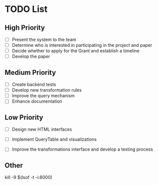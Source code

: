 # TODO List

## High Priority

- [ ] Present the system to the team
- [ ] Determine who is interested in participating in the project and paper
- [ ] Decide whether to apply for the Grant and establish a timeline
- [ ] Develop the paper

## Medium Priority

- [ ] Create backend tests
- [ ] Develop new transformation rules
- [ ] Improve the query mechanism
- [ ] Enhance documentation

## Low Priority

- [ ] Design new HTML interfaces
- [ ] Implement QueryTable and visualizations
- [ ] Improve the transformations interface and develop a testing process


## Other
kill -9 $(lsof -t -i:8000)

